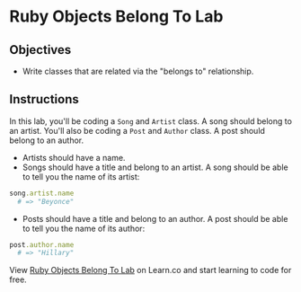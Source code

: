 # Ruby Objects Belong To Lab

## Objectives

* Write classes that are related via the "belongs to" relationship.

## Instructions

In this lab, you'll be coding a `Song` and `Artist` class. A song should belong to an artist. You'll also be coding a `Post` and `Author` class. A post should belong to an author.

* Artists should have a name.
* Songs should have a title and belong to an artist. A song should be able to tell you the name of its artist:

```ruby
song.artist.name
  # => "Beyonce"
```

* Posts should have a title and belong to an author. A post should be able to tell you the name of its author:

```ruby
post.author.name
  # => "Hillary"
```

<p data-visibility='hidden'>View <a href='https://learn.co/lessons/ruby-objects-belong-to-lab' title='Ruby Objects Belong To Lab'>Ruby Objects Belong To Lab</a> on Learn.co and start learning to code for free.</p>
